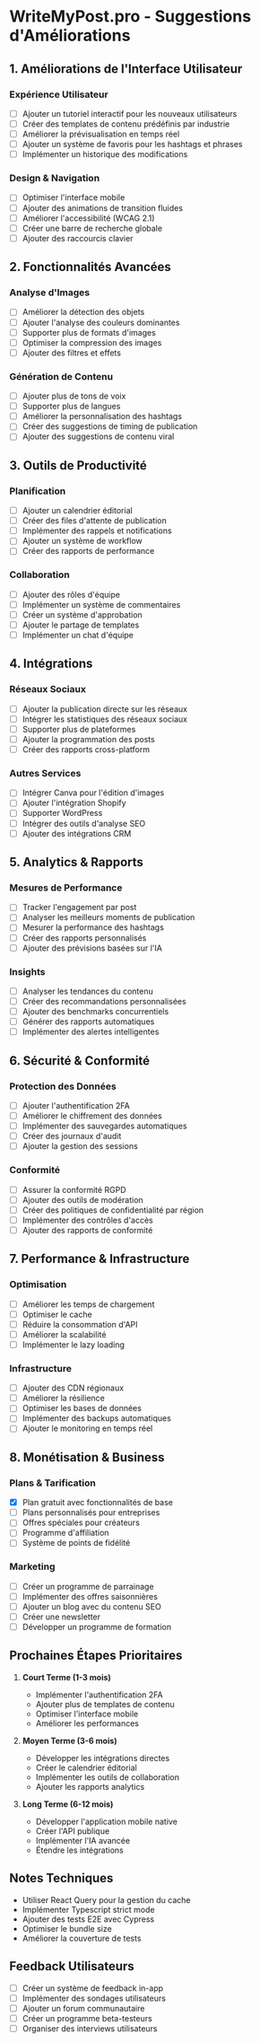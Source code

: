 # WriteMyPost.pro - Suggestions d'Améliorations

## 1. Améliorations de l'Interface Utilisateur

### Expérience Utilisateur
- [ ] Ajouter un tutoriel interactif pour les nouveaux utilisateurs
- [ ] Créer des templates de contenu prédéfinis par industrie
- [ ] Améliorer la prévisualisation en temps réel
- [ ] Ajouter un système de favoris pour les hashtags et phrases
- [ ] Implémenter un historique des modifications

### Design & Navigation
- [ ] Optimiser l'interface mobile
- [ ] Ajouter des animations de transition fluides
- [ ] Améliorer l'accessibilité (WCAG 2.1)
- [ ] Créer une barre de recherche globale
- [ ] Ajouter des raccourcis clavier

## 2. Fonctionnalités Avancées

### Analyse d'Images
- [ ] Améliorer la détection des objets
- [ ] Ajouter l'analyse des couleurs dominantes
- [ ] Supporter plus de formats d'images
- [ ] Optimiser la compression des images
- [ ] Ajouter des filtres et effets

### Génération de Contenu
- [ ] Ajouter plus de tons de voix
- [ ] Supporter plus de langues
- [ ] Améliorer la personnalisation des hashtags
- [ ] Créer des suggestions de timing de publication
- [ ] Ajouter des suggestions de contenu viral

## 3. Outils de Productivité

### Planification
- [ ] Ajouter un calendrier éditorial
- [ ] Créer des files d'attente de publication
- [ ] Implémenter des rappels et notifications
- [ ] Ajouter un système de workflow
- [ ] Créer des rapports de performance

### Collaboration
- [ ] Ajouter des rôles d'équipe
- [ ] Implémenter un système de commentaires
- [ ] Créer un système d'approbation
- [ ] Ajouter le partage de templates
- [ ] Implémenter un chat d'équipe

## 4. Intégrations

### Réseaux Sociaux
- [ ] Ajouter la publication directe sur les réseaux
- [ ] Intégrer les statistiques des réseaux sociaux
- [ ] Supporter plus de plateformes
- [ ] Ajouter la programmation des posts
- [ ] Créer des rapports cross-platform

### Autres Services
- [ ] Intégrer Canva pour l'édition d'images
- [ ] Ajouter l'intégration Shopify
- [ ] Supporter WordPress
- [ ] Intégrer des outils d'analyse SEO
- [ ] Ajouter des intégrations CRM

## 5. Analytics & Rapports

### Mesures de Performance
- [ ] Tracker l'engagement par post
- [ ] Analyser les meilleurs moments de publication
- [ ] Mesurer la performance des hashtags
- [ ] Créer des rapports personnalisés
- [ ] Ajouter des prévisions basées sur l'IA

### Insights
- [ ] Analyser les tendances du contenu
- [ ] Créer des recommandations personnalisées
- [ ] Ajouter des benchmarks concurrentiels
- [ ] Générer des rapports automatiques
- [ ] Implémenter des alertes intelligentes

## 6. Sécurité & Conformité

### Protection des Données
- [ ] Ajouter l'authentification 2FA
- [ ] Améliorer le chiffrement des données
- [ ] Implémenter des sauvegardes automatiques
- [ ] Créer des journaux d'audit
- [ ] Ajouter la gestion des sessions

### Conformité
- [ ] Assurer la conformité RGPD
- [ ] Ajouter des outils de modération
- [ ] Créer des politiques de confidentialité par région
- [ ] Implémenter des contrôles d'accès
- [ ] Ajouter des rapports de conformité

## 7. Performance & Infrastructure

### Optimisation
- [ ] Améliorer les temps de chargement
- [ ] Optimiser le cache
- [ ] Réduire la consommation d'API
- [ ] Améliorer la scalabilité
- [ ] Implémenter le lazy loading

### Infrastructure
- [ ] Ajouter des CDN régionaux
- [ ] Améliorer la résilience
- [ ] Optimiser les bases de données
- [ ] Implémenter des backups automatiques
- [ ] Ajouter le monitoring en temps réel

## 8. Monétisation & Business

### Plans & Tarification
- [x] Plan gratuit avec fonctionnalités de base
- [ ] Plans personnalisés pour entreprises
- [ ] Offres spéciales pour créateurs
- [ ] Programme d'affiliation
- [ ] Système de points de fidélité

### Marketing
- [ ] Créer un programme de parrainage
- [ ] Implémenter des offres saisonnières
- [ ] Ajouter un blog avec du contenu SEO
- [ ] Créer une newsletter
- [ ] Développer un programme de formation

## Prochaines Étapes Prioritaires

1. **Court Terme (1-3 mois)**
   - Implémenter l'authentification 2FA
   - Ajouter plus de templates de contenu
   - Optimiser l'interface mobile
   - Améliorer les performances

2. **Moyen Terme (3-6 mois)**
   - Développer les intégrations directes
   - Créer le calendrier éditorial
   - Implémenter les outils de collaboration
   - Ajouter les rapports analytics

3. **Long Terme (6-12 mois)**
   - Développer l'application mobile native
   - Créer l'API publique
   - Implémenter l'IA avancée
   - Étendre les intégrations

## Notes Techniques

- Utiliser React Query pour la gestion du cache
- Implémenter Typescript strict mode
- Ajouter des tests E2E avec Cypress
- Optimiser le bundle size
- Améliorer la couverture de tests

## Feedback Utilisateurs

- [ ] Créer un système de feedback in-app
- [ ] Implémenter des sondages utilisateurs
- [ ] Ajouter un forum communautaire
- [ ] Créer un programme beta-testeurs
- [ ] Organiser des interviews utilisateurs